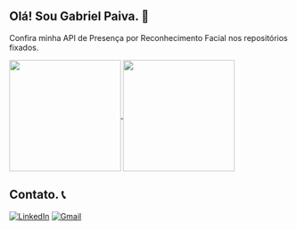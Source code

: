 ## Olá! Sou Gabriel Paiva. 👋

Confira minha API de Presença por Reconhecimento Facial nos repositórios fixados.

<div>
<a href="https://github.com/anuraghazra/github-readme-stats">
  <img height=200 align="center" src="https://github-readme-stats.vercel.app/api?username=couvev&show_icons=true&theme=dark" />
</a>
<a href="https://github.com/anuraghazra/convoychat">
  <img height=200 align="center" src="https://github-readme-stats.vercel.app/api/top-langs?username=couvev&theme=dark&size_weight=0.5&count_weight=0.5&layout=compact&langs_count=8&card_width=320" />
</a>
</div>

## Contato. 📞

[![LinkedIn](https://img.shields.io/badge/LinkedIn-0077B5?style=for-the-badge&logo=linkedin&logoColor=white)](https://www.linkedin.com/in/gabriel-navarro-paiva-901662299)
[![Gmail](https://img.shields.io/badge/Gmail-D14836?style=for-the-badge&logo=gmail&logoColor=white)](mailto:gabrielanpaiva2005@gmail.com)
